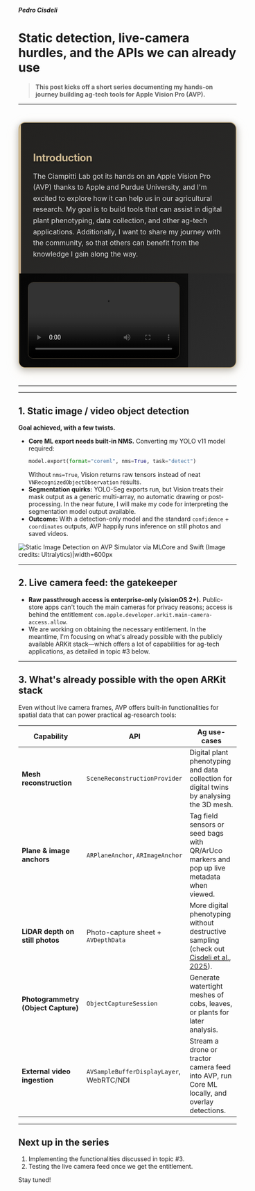 **_Pedro Cisdeli_**

# Static detection, live-camera hurdles, and the APIs we can already use

> **This post kicks off a short series documenting my hands-on journey building ag-tech tools for Apple Vision Pro (AVP).**

---

<div style="
  max-width: min(1000px, 95vw);
  margin: clamp(20px, 5vw, 40px) auto;
  background: linear-gradient(145deg, #1a1a1a, #2d2d2d);
  border: 2px solid #CEB991;
  border-radius: clamp(12px, 2vw, 16px);
  overflow: hidden;
  display: flex;
  flex-wrap: wrap;
  box-shadow: 0 10px 30px rgba(206, 185, 145, 0.2), 0 4px 15px rgba(0, 0, 0, 0.3);
  transition: transform 0.3s ease, box-shadow 0.3s ease;
  position: relative;
">
  <div style="
    padding: clamp(20px, 4vw, 32px);
    flex: 1 1 300px;
    min-width: 0;
    background: linear-gradient(135deg, rgba(206, 185, 145, 0.05), rgba(206, 185, 145, 0.02));
    position: relative;
  ">
    <div style="
      position: absolute;
      top: 0;
      left: 0;
      width: 4px;
      height: 100%;
      background: linear-gradient(180deg, #CEB991, #B8A082);
    "></div>
    <h3 style="
      font-weight: 700;
      font-size: clamp(1.2rem, 3vw, 1.5rem);
      margin-bottom: clamp(12px, 2vw, 16px);
      color: #CEB991;
      text-shadow: 0 2px 4px rgba(0, 0, 0, 0.3);
      letter-spacing: -0.025em;
    ">Introduction</h3>
    <p style="
      color: #e0e0e0;
      line-height: 1.6;
      font-size: clamp(0.9rem, 2vw, 1rem);
      margin: 0;
      text-shadow: 0 1px 2px rgba(0, 0, 0, 0.2);
    ">
    The Ciampitti Lab got its hands on an Apple Vision Pro (AVP) thanks to Apple and Purdue University, and I'm excited to explore how it can help us in our agricultural research.
    My goal is to build tools that can assist in digital plant phenotyping, data collection, and other ag-tech applications.
    Additionally, I want to share my journey with the community, so that others can benefit from the knowledge I gain along the way.
    </p>
  </div>
  <div style="
    flex: 0 1 auto;
    min-width: min(100%, 350px);
    background: linear-gradient(135deg, rgba(0, 0, 0, 0.8), rgba(0, 0, 0, 0.6));
    display: flex;
    align-items: center;
    justify-content: center;
    padding: clamp(15px, 3vw, 20px);
  ">
    <video 
      src="/blog/video/avp_rec.mp4" 
      controls
      style="
        width: 100%;
        max-width: min(400px, 90vw);
        height: auto;
        border-radius: clamp(8px, 1.5vw, 12px);
        box-shadow: 0 8px 25px rgba(0, 0, 0, 0.4);
        border: 1px solid rgba(206, 185, 145, 0.3);
        transition: transform 0.3s ease;
      "
      onmouseover="this.style.transform='scale(1.02)'"
      onmouseout="this.style.transform='scale(1)'"
    >
      Your browser does not support the video tag.
    </video>
  </div>
</div>

---

---

## 1. Static image / video object detection

**Goal achieved, with a few twists.**

- **Core ML export needs built-in NMS.** Converting my YOLO v11 model required:
  ```python
  model.export(format="coreml", nms=True, task="detect")
  ```
  Without `nms=True`, Vision returns raw tensors instead of neat `VNRecognizedObjectObservation` results.
- **Segmentation quirks:** YOLO-Seg exports run, but Vision treats their mask output as a generic multi-array, no automatic drawing or post-processing.
  In the near future, I will make my code for interpreting the segmentation model output available.
- **Outcome:** With a detection-only model and the standard `confidence` + `coordinates` outputs, AVP happily runs inference on still photos and saved videos.

![Static Image Detection on AVP Simulator via MLCore and Swift (Image credits: Ultralytics)|width=600px](/blog/img/avp_img_detection.png)

---

## 2. Live camera feed: the gatekeeper

- **Raw passthrough access is enterprise-only (visionOS 2+).** Public-store apps can't touch the main cameras for privacy reasons; access is behind the entitlement `com.apple.developer.arkit.main-camera-access.allow`.
- We are working on obtaining the necessary entitlement. In the meantime, I'm focusing on what's already possible with the publicly available ARKit stack—which offers
  a lot of capabilities for ag-tech applications, as detailed in topic #3 below.

---

## 3. What's already possible with the open ARKit stack

Even without live camera frames, AVP offers built-in functionalities for spatial data that can power practical ag-research tools:

| Capability                          | API                                      | Ag use-cases                                                                                                                                         |
| ----------------------------------- | ---------------------------------------- | ---------------------------------------------------------------------------------------------------------------------------------------------------- |
| **Mesh reconstruction**             | `SceneReconstructionProvider`            | Digital plant phenotyping and data collection for digital twins by analysing the 3D mesh.                                                            |
| **Plane & image anchors**           | `ARPlaneAnchor`, `ARImageAnchor`         | Tag field sensors or seed bags with QR/ArUco markers and pop up live metadata when viewed.                                                           |
| **LiDAR depth on still photos**     | Photo-capture sheet + `AVDepthData`      | More digital phenotyping without destructive sampling (check out [Cisdeli et al., 2025](https://ciampitti-lab.github.io/projects/maize-ear-sensing)). |
| **Photogrammetry (Object Capture)** | `ObjectCaptureSession`                   | Generate watertight meshes of cobs, leaves, or plants for later analysis.                                                                            |
| **External video ingestion**        | `AVSampleBufferDisplayLayer`, WebRTC/NDI | Stream a drone or tractor camera feed into AVP, run Core ML locally, and overlay detections.                                                         |

---

## Next up in the series

1. Implementing the functionalities discussed in topic #3.
2. Testing the live camera feed once we get the entitlement.

Stay tuned!
